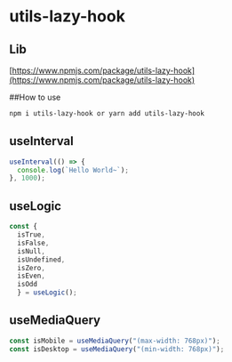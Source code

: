 # utils-lazy-hook

## Lib

[https://www.npmjs.com/package/utils-lazy-hook](https://www.npmjs.com/package/utils-lazy-hook)

##How to use

```bash
npm i utils-lazy-hook or yarn add utils-lazy-hook
```
## useInterval
```javaScript 
useInterval(() => {
  console.log(`Hello World~`);
}, 1000);
```

## useLogic
```javaScript 
const { 
  isTrue, 
  isFalse,
  isNull,
  isUndefined,
  isZero,
  isEven,
  isOdd
  } = useLogic();
```

## useMediaQuery
```javaScript 
const isMobile = useMediaQuery("(max-width: 768px)");
const isDesktop = useMediaQuery("(min-width: 768px)");
```